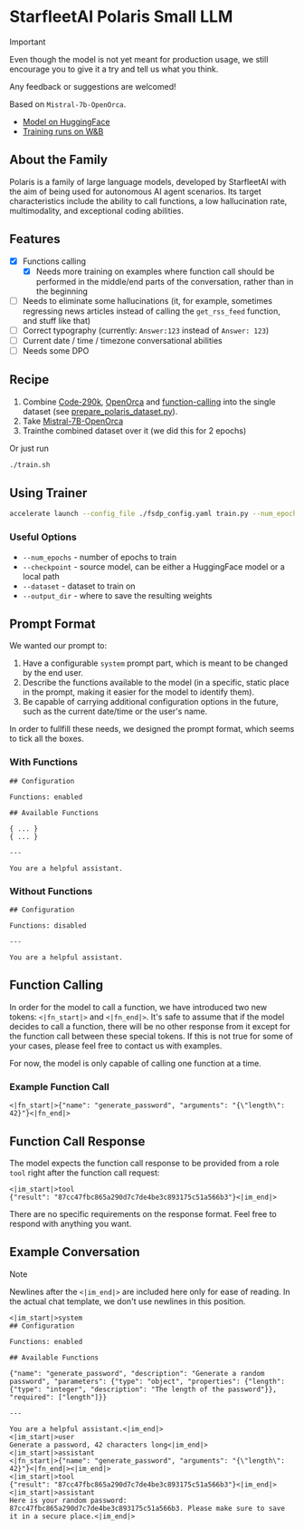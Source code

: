 # StarfleetAI Polaris Small LLM

> [!IMPORTANT]  
> Even though the model is not yet meant for production usage, we still encourage you to give it a try and tell us what you think.
>
> Any feedback or suggestions are welcomed!

Based on `Mistral-7b-OpenOrca`.

- [Model on HuggingFace](https://huggingface.co/StarfleetAI/polaris-small)
- [Training runs on W&B](https://wandb.ai/starfleetai/polaris-small)

## About the Family

Polaris is a family of large language models, developed by StarfleetAI with the aim of being used for autonomous AI agent scenarios. Its target characteristics include the ability to call functions, a low hallucination rate, multimodality, and exceptional coding abilities.

## Features

- [x] Functions calling
  - [x] Needs more training on examples where function call should be performed in the middle/end parts of the conversation, rather than in the beginning
- [ ] Needs to eliminate some hallucinations (it, for example, sometimes regressing news articles instead of calling the `get_rss_feed` function, and stuff like that)
- [ ] Correct typography (currently: `Answer:123` instead of `Answer: 123`)
- [ ] Current date / time / timezone conversational abilities
- [ ] Needs some DPO

## Recipe

1. Combine [Code-290k](https://huggingface.co/datasets/ajibawa-2023/Code-290k-ShareGPT), [OpenOrca](https://huggingface.co/datasets/Open-Orca/OpenOrca) and [function-calling](https://huggingface.co/datasets/StarfleetAI/function-calling) into the single dataset (see [prepare_polaris_dataset.py](../datasets/prepare_polaris_dataset.py)).
1. Take [Mistral-7B-OpenOrca](https://huggingface.co/Open-Orca/Mistral-7B-OpenOrca)
2. Trainthe combined dataset over it (we did this for 2 epochs)

Or just run

```bash
./train.sh
```

## Using Trainer

```bash
accelerate launch --config_file ./fsdp_config.yaml train.py --num_epochs 2
```

### Useful Options

- `--num_epochs` - number of epochs to train
- `--checkpoint` - source model, can be either a HuggingFace model or a local path
- `--dataset` - dataset to train on 
- `--output_dir` - where to save the resulting weights

## Prompt Format

We wanted our prompt to:

1. Have a configurable `system` prompt part, which is meant to be changed by the end user.
2. Describe the functions available to the model (in a specific, static place in the prompt, making it easier for the model to identify them).
3. Be capable of carrying additional configuration options in the future, such as the current date/time or the user's name.

In order to fullfill these needs, we designed the prompt format, which seems to tick all the boxes.

### With Functions

```
## Configuration

Functions: enabled

## Available Functions

{ ... }
{ ... }

---

You are a helpful assistant.
```

### Without Functions

```
## Configuration

Functions: disabled

---

You are a helpful assistant.
```

## Function Calling

In order for the model to call a function, we have introduced two new tokens: `<|fn_start|>` and `<|fn_end|>`. It's safe to assume that if the model decides to call a function, there will be no other response from it except for the function call between these special tokens. If this is not true for some of your cases, please feel free to contact us with examples.

For now, the model is only capable of calling one function at a time.

### Example Function Call

```
<|fn_start|>{"name": "generate_password", "arguments": "{\"length\": 42}"}<|fn_end|>
```

## Function Call Response

The model expects the function call response to be provided from a role `tool` right after the function call request:

```
<|im_start|>tool
{"result": "87cc47fbc865a290d7c7de4be3c893175c51a566b3"}<|im_end|>
```

There are no specific requirements on the response format. Feel free to respond with anything you want.

## Example Conversation

> [!NOTE]  
> Newlines after the `<|im_end|>` are included here only for ease of reading. In the actual chat template, we don't use newlines in this position.

```
<|im_start|>system
## Configuration

Functions: enabled

## Available Functions

{"name": "generate_password", "description": "Generate a random password", "parameters": {"type": "object", "properties": {"length": {"type": "integer", "description": "The length of the password"}}, "required": ["length"]}}

---

You are a helpful assistant.<|im_end|>
<|im_start|>user
Generate a password, 42 characters long<|im_end|>
<|im_start|>assistant
<|fn_start|>{"name": "generate_password", "arguments": "{\"length\": 42}"}<|fn_end|><|im_end|>
<|im_start|>tool
{"result": "87cc47fbc865a290d7c7de4be3c893175c51a566b3"}<|im_end|>
<|im_start|>assistant
Here is your random password: 87cc47fbc865a290d7c7de4be3c893175c51a566b3. Please make sure to save it in a secure place.<|im_end|>
```
